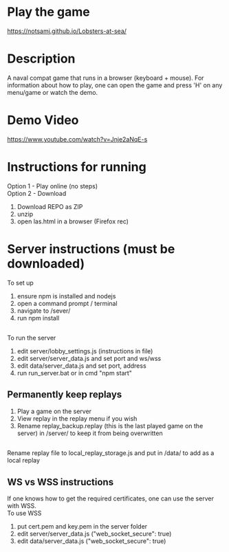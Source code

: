 # Play the game
https://notsamj.github.io/Lobsters-at-sea/

# Description
A naval compat game that runs in a browser (keyboard + mouse). For information about how to play, one can open the game and press 'H' on any menu/game or watch the demo.

# Demo Video
https://www.youtube.com/watch?v=Jnje2aNqE-s

# Instructions for running
Option 1 - Play online (no steps) \
Option 2 - Download
1. Download REPO as ZIP
2. unzip
3. open las.html in a browser (Firefox rec)

# Server instructions (must be downloaded)
To set up
1. ensure npm is installed and nodejs 
2. open a command prompt / terminal
3. navigate to /sever/
4. run npm install
##
To run the server
1. edit server/lobby_settings.js (instructions in file)
2. edit server/server_data.js and set port and ws/wss
3. edit data/server_data.js and set port, address
4. run run_server.bat or in cmd "npm start"
## Permanently keep replays
1. Play a game on the server
2. View replay in the replay menu if you wish
3. Rename replay_backup.replay (this is the last played game on the server) in /server/ to keep it from being overwritten
##
Rename replay file to local_replay_storage.js and put in /data/ to add as a local replay
## WS vs WSS instructions
If one knows how to get the required certificates, one can use the server with WSS. \
To use WSS
1. put cert.pem and key.pem in the server folder
2. edit server/server_data.js ("web_socket_secure": true)
3. edit data/server_data.js ("web_socket_secure": true)